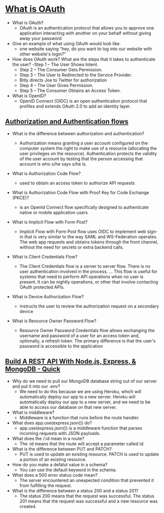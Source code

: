 # [What is OAuth](https://www.csoonline.com/article/3216404/what-is-oauth-how-the-open-authorization-framework-works.html)

- What is OAuth?
  - OAuth is an authentication protocol that allows you to approve one application interacting with another on your behalf without giving away your password
- Give an example of what using OAuth would look like.
  - one website saying “hey, do you want to log into our website with other website's login?”
- How does OAuth work? What are the steps that it takes to authenticate the user?
  -Step 1 – The User Shows Intent.
  - Step 2 – The Consumer Gets Permission.
  - Step 3 – The User Is Redirected to the Service Provider.
  - Bitly directs Joe to Twitter for authorization
  - Step 4 – The User Gives Permission.
  - Step 5 – The Consumer Obtains an Access Token.
- What is OpenID?
  - OpenID Connect (OIDC) is an open authentication protocol that profiles and extends OAuth 2.0 to add an identity layer.

## [Authorization and Authentication flows](https://auth0.com/docs/flows)

- What is the difference between authorization and authentication?

  - Authorization means granting a user account configured on the computer system the right to make use of a resource (allocating the user privileges on the resource). Authentication protects the validity of the user account by testing that the person accessing that account is who s/he says s/he is.

- What is Authorization Code Flow?
  - used to obtain an access token to authorize API requests
- What is Authorization Code Flow with Proof Key for Code Exchange (PKCE)?
  - is an OpenId Connect flow specifically designed to authenticate native or mobile application users
- What is Implicit Flow with Form Post?

  - Implicit Flow with Form Post flow uses OIDC to implement web sign-in that is very similar to the way SAML and WS-Federation operates. The web app requests and obtains tokens through the front channel, without the need for secrets or extra backend calls.

- What is Client Credentials Flow?

  - The Client Credentials flow is a server to server flow. There is no user authentication involved in the process. ... This flow is useful for systems that need to perform API operations when no user is present. It can be nightly operations, or other that involve contacting OAuth protected APIs.

- What is Device Authorization Flow?
  - instructs the user to review the authorization request on a secondary device
- What is Resource Owner Password Flow?
  - Resource Owner Password Credentials flow allows exchanging the username and password of a user for an access token and, optionally, a refresh token. The primary difference is that the user's password is accessible to the application

## [Build A REST API With Node.js, Express, & MongoDB - Quick](https://www.youtube.com/watch?v=fgTGADljAeg)

- Why do we need to pull our MongoDB database string out of our server and put it into our .env?
  - We need to do this because we are using Heroku, which will automatically deploy our app to a new server. Heroku will automatically deploy our app to a new server, and we need to be able to access our database on that new server.
- What is middleware?
  - Middleware is a function that runs before the route handler.
- What does app.use(express.json()) do?
  - app.use(express.json()) is a middleware function that parses incoming requests with JSON payloads.
- What does the /:id mean in a route?
  - The :id means that the route will accept a parameter called id.
- What is the difference between PUT and PATCH?
  - PUT is used to update an existing resource. PATCH is used to update a portion of an existing resource.
- How do you make a defalut value in a schema?
  - You can use the default keyword in the schema.
- What does a 500 error status code mean?
  - The server encountered an unexpected condition that prevented it from fulfilling the request.
- What is the difference between a status 200 and a status 201?
  - The status 200 means that the request was successful. The status 201 means that the request was successful and a new resource was created.
